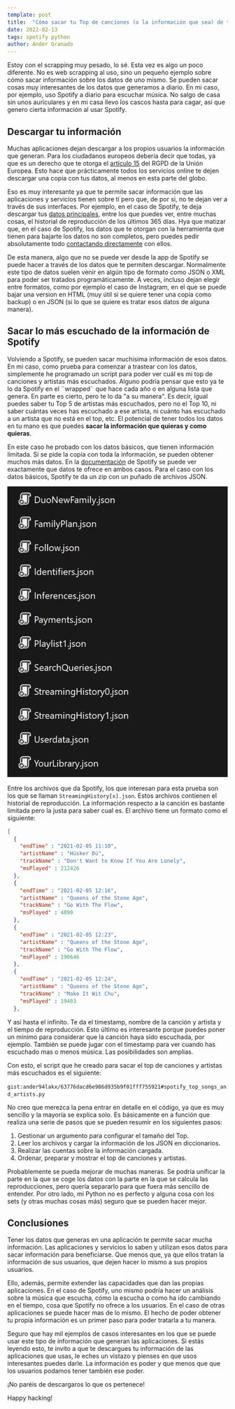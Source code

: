 ```yaml
---
template: post
title:  "Cómo sacar tu Top de canciones (o la información que sea) de tu cuenta de Spotify"
date: 2022-02-13
tags: spotify python
author: Ander Granado
---
```


Estoy con el scrapping muy pesado, lo sé. Esta vez es algo un poco diferente. No es web scrapping al uso, sino un pequeño ejemplo sobre cómo sacar información sobre los datos de uno mismo. Se pueden sacar cosas muy interesantes de los datos que generamos a diario. En mi caso, por ejemplo, uso Spotify a diario para escuchar música. No salgo de casa sin unos auriculares y en mi casa llevo los cascos hasta para cagar, asi que genero cierta información al usar Spotify.

## Descargar tu información

Muchas aplicaciones dejan descargar a los propios usuarios la información que generan. Para los ciudadanos europeos debería decir que todas, ya que es un derecho que te otorga el [artículo 15](https://support.spotify.com/es/article/gdpr-article-15-information/) del RGPD de la Unión Europea. Esto hace que prácticamente todos los servicios online te dejen descargar una copia con tus datos, al menos en esta parte del globo.

Eso es muy interesante ya que te permite sacar información que las aplicaciones y servicios tienen sobre tí pero que, de por si, no te dejan ver a través de sus interfaces. Por ejemplo, en el caso de Spotify, te deja descargar tus [datos principales](https://support.spotify.com/es/article/data-rights-and-privacy-settings/), entre los que puedes ver, entre muchas cosas, el historial de reproducción de los últimos 365 días. Hya que matizar que, en el caso de Spotify, los datos que te otorgan con la herramienta que tienen para bajarte los datos no son completos, pero puedes pedir absolutamente todo [contactando directamente](mailto:privacy@spotify.com) con ellos.

De esta manera, algo que no se puede ver desde la app de Spotify se puede hacer a través de los datos que te permiten descargar. Normalmente este tipo de datos suelen venir en algún tipo de formato como JSON o XML para poder ser tratados programáticamente. A veces, incluso dejan elegir entre formatos, como por ejemplo el caso de Instagram, en el que se puede bajar una version en HTML (muy útil si se quiere tener una copia como backup) o en JSON (si lo que se quiere es tratar esos datos de alguna manera).

## Sacar lo más escuchado de la información de Spotify

Volviendo a Spotify, se pueden sacar muchísima información de esos datos. En mi caso, como prueba para comenzar a trastear con los datos, simplemente he programado un script para poder ver cuál es mi top de canciones y artistas más escuchados. Alguno podría pensar que esto ya te lo da Spotify en el ¨wrapped¨ que hace cada año o en alguna lista que genera. En parte es cierto, pero te lo da "a su manera". Es decir, igual puedes saber tu Top 5 de artistas más escuchados, pero no el Top 10, ni saber cuántas veces has escuchado a ese artista, ni cuánto has escuchado a un artista que no está en el top, etc. El potencial de tener todos los datos en tu mano es que puedes **sacar la información que quieras y como quieras**.

En este caso he probado con los datos básicos, que tienen información limitada. Si se pide la copia con toda la información, se pueden obtener muchos más datos. En la [documentación](https://support.spotify.com/es/article/understanding-my-data/) de Spotify se puede ver exactamente que datos te ofrece en ambos casos. Para el caso con los datos básicos, Spotify te da un zip con un puñado de archivos JSON.

![Datos de Spotify](images/spotify_data.png "Datos básicos proporcionados por Spotify")

Entre los archivos que da Spotify, los que interesan para esta prueba son los que se llaman `StreamingHistory[x].json`. Estos archivos contienen el historial de reproducción. La información respecto a la canción es bastante limitada pero la justa para saber cual es. El archivo tiene un formato como el siguiente:

```json
[
  {
    "endTime" : "2021-02-05 11:10",
    "artistName" : "Hüsker Dü",
    "trackName" : "Don't Want to Know If You Are Lonely",
    "msPlayed" : 212426
  },
  {
    "endTime" : "2021-02-05 12:16",
    "artistName" : "Queens of the Stone Age",
    "trackName" : "Go With The Flow",
    "msPlayed" : 4890
  },
  {
    "endTime" : "2021-02-05 12:23",
    "artistName" : "Queens of the Stone Age",
    "trackName" : "Go With The Flow",
    "msPlayed" : 190646
  },
  {
    "endTime" : "2021-02-05 12:24",
    "artistName" : "Queens of the Stone Age",
    "trackName" : "Make It Wit Chu",
    "msPlayed" : 19403
  },
```

Y así hasta el infinito. Te da el timestamp, nombre de la canción y artista y el tiempo de reproducción. Esto último es interesante porque puedes poner un mínimo para considerar que la canción haya sido escuchada, por ejemplo. También se puede jugar con el timestamp para ver cuando has escuchado mas o menos música. Las posibilidades son amplias.

Con esto, el script que he creado para sacar el top de canciones y artistas más escuchados es el siguiente:

`gist:ander94lakx/63776dacd6e986d935b9f01fff755921#spotify_top_songs_and_artists.py`

No creo que merezca la pena entrar en detalle en el código, ya que es muy sencillo y la mayoría se explica solo. Es básicamente en a función que realiza una serie de pasos que se pueden resumir en los siguientes pasos:

1. Gestionar un argumento para configurar el tamaño del Top.
2. Leer los archivos y cargar la información de los JSON en diccionarios.
3. Realizar las cuentas sobre la información cargada.
4. Ordenar, preparar y mostrar el top de canciones y artistas.

Probablemente se pueda mejorar de muchas maneras. Se podría unificar la parte en la que se coge los datos con la parte en la que se calcula las reproducciones, pero quería separarlo para que fuera más sencillo de entender. Por otro lado, mi Python no es perfecto y alguna cosa con los sets (y otras muchas cosas más) seguro que se pueden hacer mejor.

## Conclusiones

Tener los datos que generas en una aplicación te permite sacar mucha información. Las aplicaciones y servicios lo saben y utilizan esos datos para sacar información para beneficiarse. Que menos que, ya que ellos tratan la información de sus usuarios, que dejen hacer lo mismo a sus propios usuarios.

Ello, además, permite extender las capacidades que dan las propias aplicaciones. En el caso de Spotify, uno mismo podría hacer un análisis sobre la música que escucha, cómo la escucha o como ha ido cambiando en el tiempo, cosa que Spotify no ofrece a los usuarios. En el caso de otras aplicaciones se puede hacer mas de lo mismo. El hecho de poder obtener tu propia información es un primer paso para poder tratarla a tu manera.

Seguro que hay mil ejemplos de casos interesantes en los que se puede usar este tipo de información que generan las aplicaciones. Si estás leyendo esto, te invito a que te descargues tu información de las aplicaciones que usas, le eches un vistazo y pienses en que usos interesantes puedes darle. La información es poder y que menos que que los usuarios podamos tener también ese poder.

¡No paréis de descargaros lo que os pertenece!

Happy hacking!
